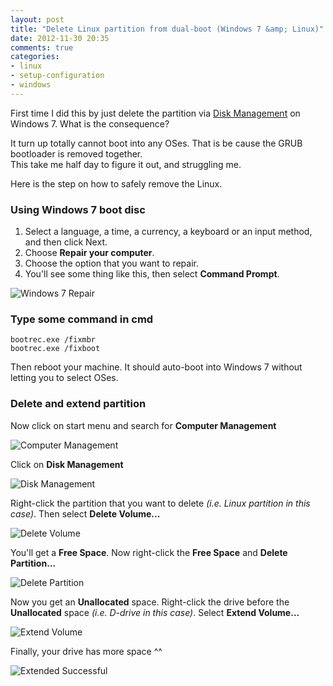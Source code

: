 ```yaml
---
layout: post
title: "Delete Linux partition from dual-boot (Windows 7 &amp; Linux)"
date: 2012-11-30 20:35
comments: true
categories: 
- linux
- setup-configuration
- windows
---
```


First time I did this by just delete the partition via [Disk Management](http://www.softwareok.com/?seite=faq-Win-7&faq=15) on Windows 7. What is the consequence?

It turn up totally cannot boot into any OSes. That is be cause the GRUB bootloader is removed together.  
This take me half day to figure it out, and struggling me.

Here is the step on how to safely remove the Linux.

### Using Windows 7 boot disc
1. Select a language, a time, a currency, a keyboard or an input method, and then click Next.
2. Choose **Repair your computer**.
3. Choose the option that you want to repair.
4. You'll see some thing like this, then select **Command Prompt**.

![Windows 7 Repair](http://jslim89.github.com/images/posts/2012-11-30-delete-linux-partition-from-dual-boot-windows-7-and-linux/windows_7_repair.jpg)

### Type some command in cmd
```
bootrec.exe /fixmbr
bootrec.exe /fixboot
```
Then reboot your machine. It should auto-boot into Windows 7 without letting you to select OSes.

### Delete and extend partition
Now click on start menu and search for **Computer Management**

![Computer Management](http://jslim89.github.com/images/posts/2012-11-30-delete-linux-partition-from-dual-boot-windows-7-and-linux/computer_management.png)

Click on **Disk Management**

![Disk Management](http://jslim89.github.com/images/posts/2012-11-30-delete-linux-partition-from-dual-boot-windows-7-and-linux/disk_management.png)

Right-click the partition that you want to delete _(i.e. Linux partition in this case)_. Then select **Delete Volume...**

![Delete Volume](http://jslim89.github.com/images/posts/2012-11-30-delete-linux-partition-from-dual-boot-windows-7-and-linux/delete_volume.png)

You'll get a **Free Space**. Now right-click the **Free Space** and **Delete Partition...**

![Delete Partition](http://jslim89.github.com/images/posts/2012-11-30-delete-linux-partition-from-dual-boot-windows-7-and-linux/delete_partition.png)

Now you get an **Unallocated** space. Right-click the drive before the **Unallocated** space _(i.e. D-drive in this case)_. Select **Extend Volume...**

![Extend Volume](http://jslim89.github.com/images/posts/2012-11-30-delete-linux-partition-from-dual-boot-windows-7-and-linux/extend_volume.png)

Finally, your drive has more space ^^

![Extended Successful](http://jslim89.github.com/images/posts/2012-11-30-delete-linux-partition-from-dual-boot-windows-7-and-linux/completed.png)
